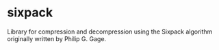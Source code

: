 # sixpack

Library for compression and decompression using the Sixpack algorithm originally written by Philip G. Gage.
